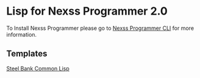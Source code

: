 # Lisp for Nexss Programmer 2.0

To Install Nexss Programmer please go to [Nexss Programmer CLI](https://github.com/nexssp/cli#readme) for more information.

## Templates

[Steel Bank Common Lisp](http://www.sbcl.org)

